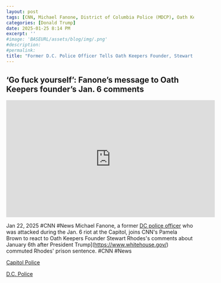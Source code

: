```yaml
---
layout: post
tags: [CNN, Michael Fanone, District of Columbia Police (MDCP), Oath Keepers, Stewart Rhodes, politics]
categories: [Donald Trump]
date: 2025-01-25 8:14 PM
excerpt: ''
#image: 'BASEURL/assets/blog/img/.png'
#description:
#permalink:
title: "Former D.C. Police Officer Tells Oath Keepers Founder, Stewart Rhodes: Go Fuck Yourself"
---
```



## ‘Go fuck yourself’: Fanone’s message to Oath Keepers founder’s Jan. 6 comments

<iframe width="560" height="315" src="https://www.youtube.com/embed/_BXmMYsbjtw?si=3nWGBnWlqBJPAQ9J" title="YouTube video player" frameborder="0" allow="accelerometer; autoplay; clipboard-write; encrypted-media; gyroscope; picture-in-picture; web-share" referrerpolicy="strict-origin-when-cross-origin" allowfullscreen></iframe>

Jan 22, 2025  #CNN #News
Michael Fanone, a former [DC police officer](https://mpdc.dc.gov/) who was attacked during the Jan. 6 riot at the Capitol, joins CNN's Pamela Brown to react to Oath Keepers Founder Stewart Rhodes's comments about January 6th after President Trump](https://www.whitehouse.gov/) commuted Rhodes' prison sentence. #CNN #News

[Capitol Police](https://www.uscp.gov/)

[D.C. Police](https://mpdc.dc.gov/)

